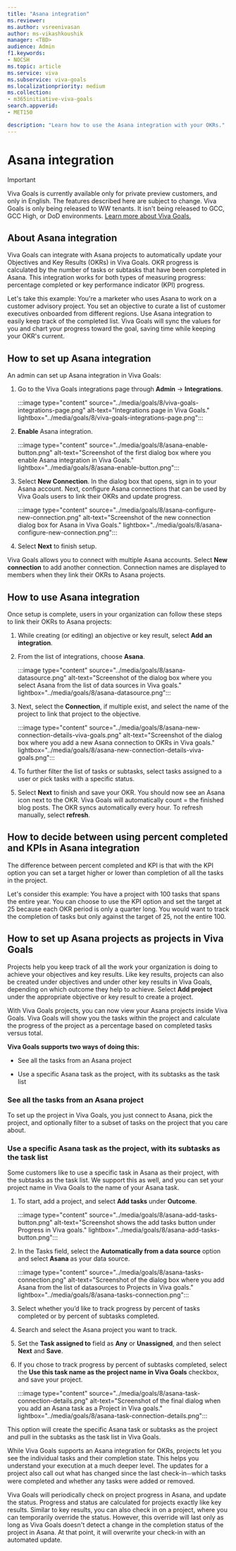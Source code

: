 ```yaml
---
title: "Asana integration"
ms.reviewer: 
ms.author: vsreenivasan
author: ms-vikashkoushik
manager: <TBD>
audience: Admin
f1.keywords:
- NOCSH
ms.topic: article
ms.service: viva
ms.subservice: viva-goals
ms.localizationpriority: medium
ms.collection:  
- m365initiative-viva-goals
search.appverid:
- MET150

description: "Learn how to use the Asana integration with your OKRs."
---
```


# Asana integration

> [!IMPORTANT]
> Viva Goals is currently available only for private preview customers, and only in English. The features described here are subject to change. Viva Goals is only being released to WW tenants. It isn't being released to GCC, GCC High, or DoD environments. [Learn more about Viva Goals.](https://go.microsoft.com/fwlink/?linkid=2189933)

## About Asana integration

Viva Goals can integrate with Asana projects to automatically update your Objectives and Key Results (OKRs) in Viva Goals. OKR progress is calculated by the number of tasks or subtasks that have been completed in Asana. This integration works for both types of measuring progress: percentage completed or key performance indicator (KPI) progress.

Let's take this example: You're a marketer who uses Asana to work on a customer advisory project. You set an objective to curate a list of customer executives onboarded from different regions. Use Asana integration to easily keep track of the completed list. Viva Goals will sync the values for you and chart your progress toward the goal, saving time while keeping your OKR's current.

## How to set up Asana integration

An admin can set up Asana integration in Viva Goals:

1. Go to the Viva Goals integrations page through **Admin** -> **Integrations**.
    
    :::image type="content" source="../media/goals/8/viva-goals-integrations-page.png" alt-text="Integrations page in Viva Goals." lightbox="../media/goals/8/viva-goals-integrations-page.png":::

2. **Enable** Asana integration.
    
    :::image type="content" source="../media/goals/8/asana-enable-button.png" alt-text="Screenshot of the first dialog box where you enable Asana integration in Viva Goals." lightbox="../media/goals/8/asana-enable-button.png":::

3. Select **New Connection**. In the dialog box that opens, sign in to your Asana account. Next, configure Asana connections that can be used by Viva Goals users to link their OKRs and update progress.
    
    :::image type="content" source="../media/goals/8/asana-configure-new-connection.png" alt-text="Screenshot of the new connection dialog box for Asana in Viva Goals." lightbox="../media/goals/8/asana-configure-new-connection.png":::

4. Select **Next** to finish setup.

Viva Goals allows you to connect with multiple Asana accounts. Select **New connection** to add another connection. Connection names are displayed to members when they link their OKRs to Asana projects.

## How to use Asana integration

Once setup is complete, users in your organization can follow these steps to link their OKRs to Asana projects:

1. While creating (or editing) an objective or key result, select **Add an integration**.

2. From the list of integrations, choose **Asana**.
    
     :::image type="content" source="../media/goals/8/asana-datasource.png" alt-text="Screenshot of the dialog box where you select Asana from the list of data sources in Viva goals." lightbox="../media/goals/8/asana-datasource.png":::

3. Next, select the **Connection**, if multiple exist, and select the name of the project to link that project to the objective.
    
    :::image type="content" source="../media/goals/8/asana-new-connection-details-viva-goals.png" alt-text="Screenshot of the dialog box where you add a new Asana connection to OKRs in Viva goals." lightbox="../media/goals/8/asana-new-connection-details-viva-goals.png":::

4. To further filter the list of tasks or subtasks, select tasks assigned to a user or pick tasks with a specific status.

5. Select **Next** to finish and save your OKR. You should now see an Asana icon next to the OKR. Viva Goals will automatically count = the finished blog posts. The OKR syncs automatically every hour. To refresh manually, select **refresh**.

## How to decide between using percent completed and KPIs in Asana integration

The difference between percent completed and KPI is that with the KPI option you can set a target higher or lower than completion of all the tasks in the project.

Let's consider this example: You have a project with 100 tasks that spans the entire year. You can choose to use the KPI option and set the target at 25 because each OKR period is only a quarter long. You would want to track the completion of tasks but only against the target of 25, not the entire 100. 

## How to set up Asana projects as projects in Viva Goals

Projects help you keep track of all the work your organization is doing to achieve your objectives and key results. Like key results, projects can also be created under objectives and under other key results in Viva Goals, depending on which outcome they help to achieve. Select **Add project** under the appropriate objective or key result to create a project.

With Viva Goals projects, you can now view your Asana projects inside Viva Goals. Viva Goals will show you the tasks within the project and calculate the progress of the project as a percentage based on completed tasks versus total.

**Viva Goals supports two ways of doing this:**

- See all the tasks from an Asana project

- Use a specific Asana task as the project, with its subtasks as the task list

### See all the tasks from an Asana project

To set up the project in Viva Goals, you just connect to Asana, pick the project, and optionally filter to a subset of tasks on the project that you care about.

### Use a specific Asana task as the project, with its subtasks as the task list

Some customers like to use a specific task in Asana as their project, with the subtasks as the task list. We support this as well, and you can set your project name in Viva Goals to the name of your Asana task.

1. To start, add a project, and select **Add tasks** under **Outcome**.
    
    :::image type="content" source="../media/goals/8/asana-add-tasks-button.png" alt-text="Screenshot shows the add tasks button under Progress in Viva goals." lightbox="../media/goals/8/asana-add-tasks-button.png":::

2. In the Tasks field, select the **Automatically from a data source** option and select **Asana** as your data source.
    
    :::image type="content" source="../media/goals/8/asana-tasks-connection.png" alt-text="Screenshot of the dialog box where you add Asana from the list of datasources to Projects in Viva goals." lightbox="../media/goals/8/asana-tasks-connection.png":::

3. Select whether you’d like to track progress by percent of tasks completed or by percent of subtasks completed.

4. Search and select the Asana project you want to track.

5. Set the **Task assigned to** field as **Any** or **Unassigned**, and then select **Next** and **Save**.

6. If you chose to track progress by percent of subtasks completed, select the **Use this task name as the project name in Viva Goals** checkbox, and save your project.
    
    :::image type="content" source="../media/goals/8/asana-task-connection-details.png" alt-text="Screenshot of the final dialog when you add an Asana task as a Project in Viva goals." lightbox="../media/goals/8/asana-task-connection-details.png":::

This option will create the specific Asana task or subtasks as the project and pull in the subtasks as the task list in Viva Goals.

While Viva Goals supports an Asana integration for OKRs, projects let you see the individual tasks and their completion state. This helps you understand your execution at a much deeper level. The updates for a project also call out what has changed since the last check-in⏤which tasks were completed and whether any tasks were added or removed.

Viva Goals will periodically check on project progress in Asana, and update the status. Progress and status are calculated for projects exactly like key results. Similar to key results, you can also check in on a project, where you can temporarily override the status. However, this override will last only as long as Viva Goals doesn't detect a change in the completion status of the project in Asana. At that point, it will overwrite your check-in with an automated update.
